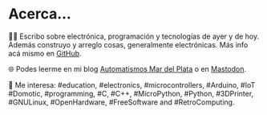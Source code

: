 # Acerca...

✍🏻 Escribo sobre electrónica, programación y tecnologías de ayer y de hoy. Además construyo y arreglo cosas, generalmente electrónicas. Más info acá mismo en [GitHub](https://lmtreser.github.io/).

🌐 Podes leerme en mi blog [Automatismos Mar del Plata](https://www.automatismos-mdq.com.ar) o en [Mastodon](https://mastodon.online/@lmtreser).

👀 Me interesa: #education, #electronics, #microcontrollers, #Arduino, #IoT #Domotic, #programming, #C, #C++, #MicroPython, #Python, #3DPrinter, #GNULinux, #OpenHardware, #FreeSoftware and #RetroComputing.
